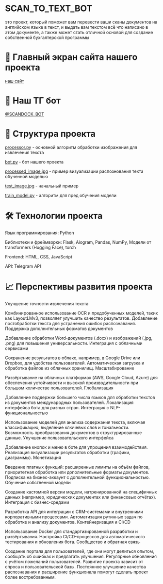 # SCAN_TO_TEXT_BOT
это проект, который поможет вам перевести ваши сканы документов на английском языке в текст, и выдать вам текстом всё что написано в этом документе, а также может стать отличной основой для создание собственной бухгалтерской программы

# 📸 Главный экран сайта нашего проекта
[наш сайт](https://sorok-vtoroi.github.io/ScanToText_Bot/)


# 💬 Наш ТГ бот
[@SCANDOCK_BOT](https://t.me/Test1112231_bot)






# 📂 Структура проекта

[processor.py](https://github.com/sorok-vtoroi/Bot_telegram/blob/main/bot.py) - основной алгоритм обработки изображения для извлечения текста

[bot.py](https://github.com/sorok-vtoroi/Bot_telegram/blob/main/bot.py) - бот нашего проекта

[processed_image.jpg](https://github.com/sorok-vtoroi/Bot_telegram/blob/main/processed_image.jpg) - пример визуализации распознования текта обученной моделью 

[test_image.jpg](https://github.com/sorok-vtoroi/Bot_telegram/blob/main/test_image.jpg) - начальный пример

[train_model.py](https://github.com/sorok-vtoroi/Bot_telegram/blob/main/train_model.py) - алгоритм для пред обучения модели




# 🛠️ Технологии проекта

Язык программирования: Python

Библиотеки и фреймворки: Flask, Aiogram, Pandas, NumPy, Модели от transformers (Hugging Face), torch

Frontend: HTML, CSS, JavaScript

API: Telegram API




# 📈 Перспективы развития проекта






Улучшение точности извлечения текста

Комбинированное использование OCR и предобученных моделей, таких как LayoutLMv3, позволяет улучшить качество результатов.
Добавление постобработки текста для устранения ошибок распознавания.
Поддержка дополнительных форматов документов

Добавление обработки Word-документов (.docx) и изображений (.jpg, .png) для повышения универсальности.
Интеграция с облачными сервисами

Сохранение результатов в облаке, например, в Google Drive или Dropbox, для удобства пользователей.
Автоматическая загрузка и обработка файлов из облачных хранилищ.
Масштабирование

Развёртывание на облачных платформах (AWS, Google Cloud, Azure) для обеспечения устойчивости и высокой производительности при большом количестве пользователей.
Глобализация

Добавление поддержки большего числа языков для обработки текстов из документов международных пользователей.
Локализация интерфейса бота для разных стран.
Интеграция с NLP-функциональностью

Использование моделей для анализа содержания текста, включая классификацию, выделение ключевых слов и тональности.
Возможность преобразования документов в структурированные данные.
Улучшение пользовательского интерфейса

Добавление кнопок и меню в боте для упрощения взаимодействия.
Реализация визуализации результатов обработки (графики, диаграммы).
Монетизация

Введение платных функций: расширенные лимиты на объём файлов, приоритетная обработка или дополнительные форматы документов.
Подписка на бизнес-аккаунт с дополнительной функциональностью.
Обучение собственной модели

Создание кастомной версии модели, натренированной на специфичных данных (например, юридических документах или финансовых отчётах).
Интеграция с бизнес-средами

Разработка API для интеграции с CRM-системами и внутренними корпоративными процессами.
Автоматизация рутинных задач по обработке и анализу документов.
Контейнеризация и CI/CD

Использование Docker для стандартизированной разработки и развёртывания.
Настройка CI/CD-процессов для автоматического тестирования и обновления бота.
Сообщество и обратная связь

Создание портала для пользователей, где они могут делиться опытом, сообщать об ошибках и предлагать улучшения.
Регулярные обновления с учётом пожеланий пользователей.
Развитие проекта зависит от спроса и пользовательской базы. Постоянное улучшение качества распознавания и расширение функционала помогут сделать проект более востребованным.





